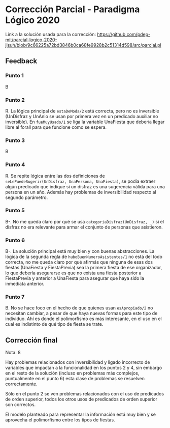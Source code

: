 # Corrección Parcial - Paradigma Lógico 2020

Link a la solución usada para la corrección: https://github.com/pdep-mit/parcial-logico-2020-jlsuh/blob/9c66225a72bd3846b0ca68fe9928b2c51314d598/src/parcial.pl

## Feedback

### Punto 1

B

### Punto 2

R. La lógica principal de `estaDeModa/2` está correcta, pero no es inversible (UnDisfraz y UnAnio se usan por primera vez en un predicado auxiliar no inversible). En `fueMuyUsado/1` se liga la variable UnaFiesta que debería llegar libre al forall para que funcione como se espera.

### Punto 3

B

### Punto 4

R. Se repite lógica entre las dos definiciones de `seLePuedeSugerir(UnDisfraz, UnaPersona, UnaFiesta)`, se podía extraer algún predicado que indique si un disfraz es una sugerencia válida para una persona en un año. Además hay problemas de inversibilidad respecto al segundo parámetro.

### Punto 5

B-. No me queda claro por qué se usa `categoriaDisfraz(UnDisfraz, _)` si el disfraz no era relevante para armar el conjunto de personas que asistieron.

### Punto 6

B-. La solución principal está muy bien y con buenas abstracciones. La lógica de la segunda regla de `huboBuenNumeroAsistentes/1` no está del todo correcta, no me queda claro por qué afirmás que ninguna de esas dos fiestas (UnaFiesta y FiestaPrevia) sea la primera fiesta de ese organizador, lo que debería asegurarse es que no exista una fiesta posterior a FiestaPrevia y anterior a UnaFiesta para asegurar que haya sido la inmediata anterior.

### Punto 7

B. No se hace foco en el hecho de que quienes usan `esApropiado/2` no necesitan cambiar, a pesar de que haya nuevas formas para este tipo de individuo. Ahí es donde el polimorfismo es más interesante, en el uso en el cual es indistinto de qué tipo de fiesta se trate.

## Corrección final

Nota: 8

Hay problemas relacionados con inversibilidad y ligado incorrecto de variables que impactan a la funcionalidad en los puntos 2 y 4, sin embargo en el resto de la solución (incluso en problemas más complejos, puntualmente en el punto 6) esta clase de problemas se resuelven correctamente.

Sólo en el punto 2 se ven problemas relacionados con el uso de predicados de orden superior, todos los otros usos de predicados de orden superior son correctos.

El modelo planteado para representar la información está muy bien y se aprovecha el polimorfismo entre los tipos de fiestas.
